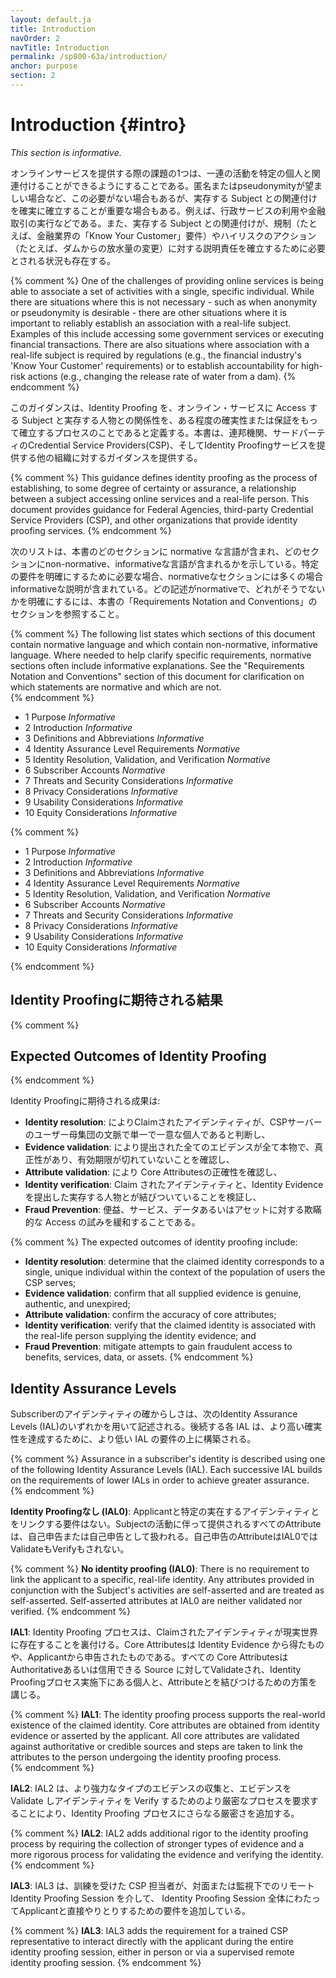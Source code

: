 ```yaml
---
layout: default.ja
title: Introduction
navOrder: 2
navTitle: Introduction
permalink: /sp800-63a/introduction/
anchor: purpose
section: 2
---
```


#  Introduction {#intro}

_This section is informative._

オンラインサービスを提供する際の課題の1つは、一連の活動を特定の個人と関連付けることができるようにすることである。匿名またはpseudonymityが望ましい場合など、この必要がない場合もあるが、実存する Subject との関連付けを確実に確立することが重要な場合もある。例えば、行政サービスの利用や金融取引の実行などである。また、実存する Subject との関連付けが、規制（たとえば、金融業界の「Know Your Customer」要件）やハイリスクのアクション（たとえば、ダムからの放水量の変更）に対する説明責任を確立するために必要とされる状況も存在する。

{% comment %}
One of the challenges of providing online services is being able to associate a set of activities with a single, specific individual. While there are situations where this is not necessary - such as when anonymity or pseudonymity is desirable - there are other situations where it is important to reliably establish an association with a real-life subject. Examples of this include accessing some government services or executing financial transactions. There are also situations where association with a real-life subject is required by regulations (e.g., the financial industry's 'Know Your Customer' requirements) or to establish accountability for high-risk actions (e.g., changing the release rate of water from a dam).
{% endcomment %}


このガイダンスは、Identity Proofing を、オンライン・サービスに Access する Subject と実存する人物との関係性を、ある程度の確実性または保証をもって確立するプロセスのことであると定義する。本書は、連邦機関、サードパーティのCredential Service Providers(CSP)、そしてIdentity Proofingサービスを提供する他の組織に対するガイダンスを提供する。

{% comment %}
This guidance defines identity proofing as the process of establishing, to some degree of certainty or assurance, a relationship between a subject accessing online services and a real-life person. This document provides guidance for Federal Agencies, third-party Credential Service Providers (CSP), and other organizations that provide identity proofing services.
{% endcomment %}

次のリストは、本書のどのセクションに normative な言語が含まれ、どのセクションにnon-normative、informativeな言語が含まれるかを示している。特定の要件を明確にするために必要な場合、normativeなセクションには多くの場合informativeな説明が含まれている。どの記述がnormativeで、どれがそうでないかを明確にするには、本書の「Requirements Notation and Conventions」のセクションを参照すること。

{% comment %}
The following list states which sections of this document contain normative language and which contain non-normative, informative language.  Where needed to help clarify specific requirements, normative sections often include informative explanations.  See the "Requirements Notation and Conventions" section of this document for clarification on which statements are normative and which are not.  
{% endcomment %}

- 1 Purpose _Informative_
- 2 Introduction _Informative_
- 3 Definitions and Abbreviations _Informative_
- 4 Identity Assurance Level Requirements _Normative_
- 5 Identity Resolution, Validation, and Verification _Normative_
- 6 Subscriber Accounts _Normative_
- 7 Threats and Security Considerations _Informative_
- 8 Privacy Considerations _Informative_
- 9 Usability Considerations _Informative_
- 10 Equity Considerations _Informative_

{% comment %}

- 1 Purpose _Informative_
- 2 Introduction _Informative_
- 3 Definitions and Abbreviations _Informative_
- 4 Identity Assurance Level Requirements _Normative_
- 5 Identity Resolution, Validation, and Verification _Normative_
- 6 Subscriber Accounts _Normative_
- 7 Threats and Security Considerations _Informative_
- 8 Privacy Considerations _Informative_
- 9 Usability Considerations _Informative_
- 10 Equity Considerations _Informative_

{% endcomment %}

## Identity Proofingに期待される結果

{% comment %}

## Expected Outcomes of Identity Proofing

{% endcomment %}

Identity Proofingに期待される成果は: 

* **Identity resolution**: によりClaimされたアイデンティティが、CSPサーバーのユーザー母集団の文脈で単一で一意な個人であると判断し、
* **Evidence validation**: により提出された全てのエビデンスが全て本物で、真正性があり、有効期限が切れていないことを確認し、
* **Attribute validation**: により Core Attributesの正確性を確認し、
* **Identity verification**: Claim されたアイデンティティと、Identity Evidence を提出した実存する人物とが結びついていることを検証し、
* **Fraud Prevention**: 便益、サービス、データあるいはアセットに対する欺瞞的な Access の試みを緩和することである。

{% comment %}
The expected outcomes of identity proofing include:

* **Identity resolution**: determine that the claimed identity corresponds to a single, unique individual within the context of the population of users the CSP serves;
* **Evidence validation**: confirm that all supplied evidence is genuine, authentic, and unexpired;
* **Attribute validation**: confirm the accuracy of core attributes;
* **Identity verification**: verify that the claimed identity is associated with the real-life person supplying the identity evidence; and
* **Fraud Prevention**: mitigate attempts to gain fraudulent access to benefits, services, data, or assets.
{% endcomment %}

## Identity Assurance Levels

Subscriberのアイデンティティの確からしさは、次のIdentity Assurance Levels (IAL)のいずれかを用いて記述される。後続する各 IAL は、より高い確実性を達成するために、より低い IAL の要件の上に構築される。  

{% comment %}
Assurance in a subscriber's identity is described using one of the following Identity Assurance Levels (IAL). Each successive IAL builds on the requirements of lower IALs in order to achieve greater assurance.   
{% endcomment %}


**Identity Proofingなし (IAL0)**: Applicantと特定の実在するアイデンティティとをリンクする要件はない。Subjectの活動に伴って提供されるすべてのAttributeは、自己申告または自己申告として扱われる。自己申告のAttributeはIAL0ではValidateもVerifyもされない。

{% comment %}
**No identity proofing (IAL0)**: There is no requirement to link the applicant to a specific, real-life identity. Any attributes provided in conjunction with the Subject's activities are self-asserted and are treated as self-asserted. Self-asserted attributes at IAL0 are neither validated nor verified.
{% endcomment %}

**IAL1**: Identity Proofing プロセスは、Claimされたアイデンティティが現実世界に存在することを裏付ける。Core Attributesは Identity Evidence から得たものや、Applicantから申告されたものである。すべての Core AttributesはAuthoritativeあるいは信用できる Source に対してValidateされ、Identity Proofingプロセス実施下にある個人と、Attributeとを結びつけるための方策を講じる。

{% comment %}
**IAL1**: The identity proofing process supports the real-world existence of the claimed identity. Core attributes are obtained from identity evidence or asserted by the applicant.  All core attributes are validated against authoritative or credible sources and steps are taken to link the attributes to the person undergoing the identity proofing process.   
{% endcomment %} 

**IAL2**: IAL2 は、より強力なタイプのエビデンスの収集と、エビデンスを Validate しアイデンティティを Verify するためのより厳密なプロセスを要求することにより、Identity Proofing プロセスにさらなる厳密さを追加する。

{% comment %} 
**IAL2**: IAL2 adds additional rigor to the identity proofing process by requiring the collection of stronger types of evidence and a more rigorous process for validating the evidence and verifying the identity. 
{% endcomment %} 

**IAL3**: IAL3 は、訓練を受けた CSP 担当者が、対面または監視下でのリモートIdentity Proofing Session を介して、 Identity Proofing Session 全体にわたってApplicantと直接やりとりするための要件を追加している。

{% comment %} 
**IAL3**: IAL3 adds the requirement for a trained CSP representative to interact directly with the applicant during the entire identity proofing session, either in person or via a supervised remote identity proofing session.
{% endcomment %} 

